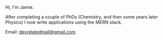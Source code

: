 Hi, I'm Jamie.

After completing a couple of PhDs (Chemistry, and then some years later Physics) I now write applications using the MERN stack.

Email: devrelatedmail@gmail.com


